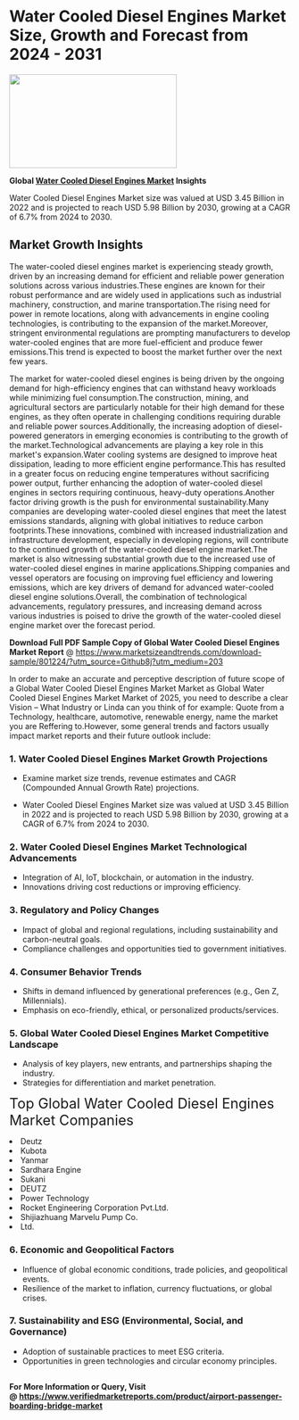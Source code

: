 <H1>Water Cooled Diesel Engines Market Size, Growth and Forecast from 2024 - 2031</H1><img class="aligncenter size-medium wp-image-584254" src="https://thirdeyenews.in/wp-content/uploads/2024/09/Global-Market-Research-300x168.jpeg" alt="" width="300" height="168" /><p><strong>Global&nbsp;<a href="https://www.marketsizeandtrends.com/download-sample/801224/?utm_source=Github8j?utm_medium=203">Water Cooled Diesel Engines Market</a> Insights</strong></p><p>Water Cooled Diesel Engines Market size was valued at USD 3.45 Billion in 2022 and is projected to reach USD 5.98 Billion by 2030, growing at a CAGR of 6.7% from 2024 to 2030.</p><p><h2>Market Growth Insights</h2> <p>The water-cooled diesel engines market is experiencing steady growth, driven by an increasing demand for efficient and reliable power generation solutions across various industries.These engines are known for their robust performance and are widely used in applications such as industrial machinery, construction, and marine transportation.The rising need for power in remote locations, along with advancements in engine cooling technologies, is contributing to the expansion of the market.Moreover, stringent environmental regulations are prompting manufacturers to develop water-cooled engines that are more fuel-efficient and produce fewer emissions.This trend is expected to boost the market further over the next few years.</p> <p>The market for water-cooled diesel engines is being driven by the ongoing demand for high-efficiency engines that can withstand heavy workloads while minimizing fuel consumption.The construction, mining, and agricultural sectors are particularly notable for their high demand for these engines, as they often operate in challenging conditions requiring durable and reliable power sources.Additionally, the increasing adoption of diesel-powered generators in emerging economies is contributing to the growth of the market.Technological advancements are playing a key role in this market's expansion.Water cooling systems are designed to improve heat dissipation, leading to more efficient engine performance.This has resulted in a greater focus on reducing engine temperatures without sacrificing power output, further enhancing the adoption of water-cooled diesel engines in sectors requiring continuous, heavy-duty operations.Another factor driving growth is the push for environmental sustainability.Many companies are developing water-cooled diesel engines that meet the latest emissions standards, aligning with global initiatives to reduce carbon footprints.These innovations, combined with increased industrialization and infrastructure development, especially in developing regions, will contribute to the continued growth of the water-cooled diesel engine market.The market is also witnessing substantial growth due to the increased use of water-cooled diesel engines in marine applications.Shipping companies and vessel operators are focusing on improving fuel efficiency and lowering emissions, which are key drivers of demand for advanced water-cooled diesel engine solutions.Overall, the combination of technological advancements, regulatory pressures, and increasing demand across various industries is poised to drive the growth of the water-cooled diesel engine market over the forecast period.</p> <p><span class=""><strong>Download Full PDF Sample Copy of Global Water Cooled Diesel Engines Market Report</strong> @ <a href="https://www.marketsizeandtrends.com/download-sample/801224/?utm_source=Github8j?utm_medium=203" target="_blank">https://www.marketsizeandtrends.com/download-sample/801224/?utm_source=Github8j?utm_medium=203</a></span></p><p>In order to make an accurate and perceptive description of future scope of a Global&nbsp;Water Cooled Diesel Engines Market Market as Global&nbsp;Water Cooled Diesel Engines Market Market of 2025, you need to describe a clear Vision &ndash; What Industry or Linda can you think of for example: Quote from a Technology, healthcare, automotive, renewable energy, name the market you are Reffering to.However, some general trends and factors usually impact market reports and their future outlook include:</p><h3>1.&nbsp;<strong>Water Cooled Diesel Engines Market Growth Projections</strong></h3><ul><li>Examine market size trends, revenue estimates and CAGR (Compounded Annual Growth Rate) projections.</li><li><p>Water Cooled Diesel Engines Market size was valued at USD 3.45 Billion in 2022 and is projected to reach USD 5.98 Billion by 2030, growing at a CAGR of 6.7% from 2024 to 2030.</p></li></ul><h3>2.&nbsp;<strong>Water Cooled Diesel Engines Market Technological Advancements</strong></h3><ul><li>Integration of AI, IoT, blockchain, or automation in the industry.</li><li>Innovations driving cost reductions or improving efficiency.</li></ul><h3>3.&nbsp;<strong>Regulatory and Policy Changes</strong></h3><ul><li>Impact of global and regional regulations, including sustainability and carbon-neutral goals.</li><li>Compliance challenges and opportunities tied to government initiatives.</li></ul><h3>4.&nbsp;<strong>Consumer Behavior Trends</strong></h3><ul><li>Shifts in demand influenced by generational preferences (e.g., Gen Z, Millennials).</li><li>Emphasis on eco-friendly, ethical, or personalized products/services.</li></ul><h3>5.&nbsp;<strong>Global Water Cooled Diesel Engines Market Competitive Landscape</strong></h3><ul><li>Analysis of key players, new entrants, and partnerships shaping the industry.</li><li>Strategies for differentiation and market penetration.</li></ul><p data-pm-slice="1 1 []"><span style="color: inherit; font-family: inherit; font-size: 25px;">Top Global Water Cooled Diesel Engines Market Companies</span></p><div class="" data-test-id=""><p><li>Deutz</li><li> Kubota</li><li> Yanmar</li><li> Sardhara Engine</li><li> Sukani</li><li> DEUTZ</li><li> Power Technology</li><li> Rocket Engineering Corporation Pvt.Ltd.</li><li> Shijiazhuang Marvelu Pump Co.</li><li>Ltd.</li></p></div><h3>6.&nbsp;<strong>Economic and Geopolitical Factors</strong></h3><ul><li>Influence of global economic conditions, trade policies, and geopolitical events.</li><li>Resilience of the market to inflation, currency fluctuations, or global crises.</li></ul><h3>7.&nbsp;<strong>Sustainability and ESG (Environmental, Social, and Governance)</strong></h3><ul><li>Adoption of sustainable practices to meet ESG criteria.</li><li>Opportunities in green technologies and circular economy principles.</li></ul><h2><strong style="font-size: 14px;">For More Information or Query, Visit @&nbsp;</strong><a style="background-color: #ffffff; font-size: 14px;" href="https://www.marketsizeandtrends.com/report/water-cooled-diesel-engines-market/" target="_blank">https://www.verifiedmarketreports.com/product/airport-passenger-boarding-bridge-market</a></h2>